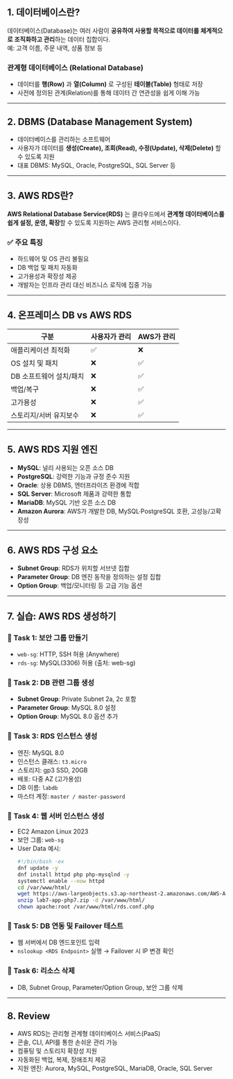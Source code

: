 ## 1. 데이터베이스란?
데이터베이스(Database)는 여러 사람이 **공유하여 사용할 목적으로 데이터를 체계적으로 조직화하고 관리**하는 데이터 집합이다.  
예: 고객 이름, 주문 내역, 상품 정보 등  

### 관계형 데이터베이스 (Relational Database)
- 데이터를 **행(Row)** 과 **열(Column)** 로 구성된 **테이블(Table)** 형태로 저장  
- 사전에 정의된 관계(Relation)를 통해 데이터 간 연관성을 쉽게 이해 가능  

---

## 2. DBMS (Database Management System)
- 데이터베이스를 관리하는 소프트웨어  
- 사용자가 데이터를 **생성(Create), 조회(Read), 수정(Update), 삭제(Delete)** 할 수 있도록 지원  
- 대표 DBMS: MySQL, Oracle, PostgreSQL, SQL Server 등  

---

## 3. AWS RDS란?
**AWS Relational Database Service(RDS)** 는 클라우드에서 **관계형 데이터베이스를 쉽게 설정, 운영, 확장**할 수 있도록 지원하는 AWS 관리형 서비스이다.  

### ✅ 주요 특징
- 하드웨어 및 OS 관리 불필요  
- DB 백업 및 패치 자동화  
- 고가용성과 확장성 제공  
- 개발자는 인프라 관리 대신 비즈니스 로직에 집중 가능  

---

## 4. 온프레미스 DB vs AWS RDS

| 구분 | 사용자가 관리 | AWS가 관리 |
|------|--------------|-------------|
| 애플리케이션 최적화 | ✅ | ❌ |
| OS 설치 및 패치 | ❌ | ✅ |
| DB 소프트웨어 설치/패치 | ❌ | ✅ |
| 백업/복구 | ❌ | ✅ |
| 고가용성 | ❌ | ✅ |
| 스토리지/서버 유지보수 | ❌ | ✅ |

---

## 5. AWS RDS 지원 엔진
- **MySQL**: 널리 사용되는 오픈 소스 DB  
- **PostgreSQL**: 강력한 기능과 규정 준수 지원  
- **Oracle**: 상용 DBMS, 엔터프라이즈 환경에 적합  
- **SQL Server**: Microsoft 제품과 강력한 통합  
- **MariaDB**: MySQL 기반 오픈 소스 DB  
- **Amazon Aurora**: AWS가 개발한 DB, MySQL·PostgreSQL 호환, 고성능/고확장성  

---

## 6. AWS RDS 구성 요소
- **Subnet Group**: RDS가 위치할 서브넷 집합  
- **Parameter Group**: DB 엔진 동작을 정의하는 설정 집합  
- **Option Group**: 백업/모니터링 등 고급 기능 옵션  

---

## 7. 실습: AWS RDS 생성하기

### 🔹 Task 1: 보안 그룹 만들기
- `web-sg`: HTTP, SSH 허용 (Anywhere)  
- `rds-sg`: MySQL(3306) 허용 (출처: web-sg)  

### 🔹 Task 2: DB 관련 그룹 생성
- **Subnet Group**: Private Subnet 2a, 2c 포함  
- **Parameter Group**: MySQL 8.0 설정  
- **Option Group**: MySQL 8.0 옵션 추가  

### 🔹 Task 3: RDS 인스턴스 생성
- 엔진: MySQL 8.0  
- 인스턴스 클래스: `t3.micro`  
- 스토리지: gp3 SSD, 20GB  
- 배포: 다중 AZ (고가용성)  
- DB 이름: `labdb`  
- 마스터 계정: `master / master-password`  

### 🔹 Task 4: 웹 서버 인스턴스 생성
- EC2 Amazon Linux 2023  
- 보안 그룹: `web-sg`  
- User Data 예시:
  ```bash
  #!/bin/bash -ex
  dnf update -y
  dnf install httpd php php-mysqlnd -y
  systemctl enable --now httpd
  cd /var/www/html/
  wget https://aws-largeobjects.s3.ap-northeast-2.amazonaws.com/AWS-AcademyACF/lab7-app-php7.zip
  unzip lab7-app-php7.zip -d /var/www/html/
  chown apache:root /var/www/html/rds.conf.php
  ```

### 🔹 Task 5: DB 연동 및 Failover 테스트
- 웹 서버에서 DB 엔드포인트 입력
- `nslookup <RDS Endpoint>` 실행 → Failover 시 IP 변경 확인

### 🔹 Task 6: 리소스 삭제
- DB, Subnet Group, Parameter/Option Group, 보안 그룹 삭제

---

## 8. Review

- AWS RDS는 관리형 관계형 데이터베이스 서비스(PaaS)
- 콘솔, CLI, API를 통한 손쉬운 관리 가능
- 컴퓨팅 및 스토리지 확장성 지원
- 자동화된 백업, 복제, 장애조치 제공
- 지원 엔진: Aurora, MySQL, PostgreSQL, MariaDB, Oracle, SQL Server
